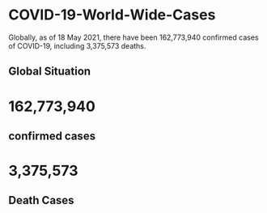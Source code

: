 # COVID-19-World-Wide-Cases

Globally, as of 18 May 2021, there have been 162,773,940 confirmed cases of COVID-19, including 3,375,573 deaths.

## Global Situation
# 162,773,940
## confirmed cases
# 3,375,573
## Death Cases
